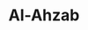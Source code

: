 ---
title: "Al-Ahzab"
arabic: "الاحزاب"
no: 33
arabic_no: ٣٣
ayah: 73
prev: as-sajdah
next: saba
---